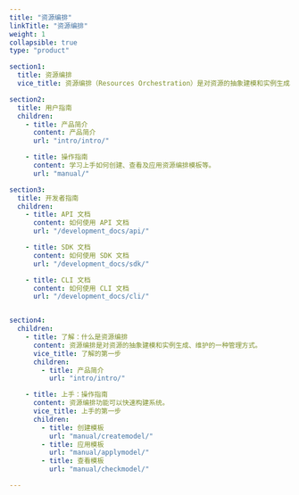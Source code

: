 ```yaml
---
title: "资源编排"
linkTitle: "资源编排"
weight: 1
collapsible: true
type: "product"

section1:
  title: 资源编排
  vice_title: 资源编排（Resources Orchestration）是对资源的抽象建模和实例生成、维护的一种管理方式。该功能用于生成一组彼此关联，即有拓扑关系的 山河 IaaS/PaaS 资源组合的模板。模板描述了资源的详细配置和关联关系，应用模板可以生成拥有该配置和关系的资源。 

section2:
  title: 用户指南
  children:
    - title: 产品简介
      content: 产品简介
      url: "intro/intro/"

    - title: 操作指南
      content: 学习上手如何创建、查看及应用资源编排模板等。
      url: "manual/"

section3:
  title: 开发者指南
  children:
    - title: API 文档
      content: 如何使用 API 文档
      url: "/development_docs/api/"

    - title: SDK 文档
      content: 如何使用 SDK 文档
      url: "/development_docs/sdk/"

    - title: CLI 文档
      content: 如何使用 CLI 文档
      url: "/development_docs/cli/"


section4:
  children:
    - title: 了解：什么是资源编排
      content: 资源编排是对资源的抽象建模和实例生成、维护的一种管理方式。
      vice_title: 了解的第一步
      children:
        - title: 产品简介
          url: "intro/intro/"

    - title: 上手：操作指南
      content: 资源编排功能可以快速构建系统。
      vice_title: 上手的第一步
      children:
        - title: 创建模板
          url: "manual/createmodel/" 
        - title: 应用模板
          url: "manual/applymodel/"  
        - title: 查看模板
          url: "manual/checkmodel/"      

---
```


<!-- type: "product" 这个参数表明这是一个产品index页面 -->
<!-- section1 为产品index页面 主标题 副标题 video  video_img为视频图片  -->
<!-- section2 为产品index页面 第一个大块的用户文档配置  -->
<!-- section3 为产品index页面 第二个大块的开发者文档配置  -->
<!-- section4 为产品index页面 第三个大块的学习路径配置  -->